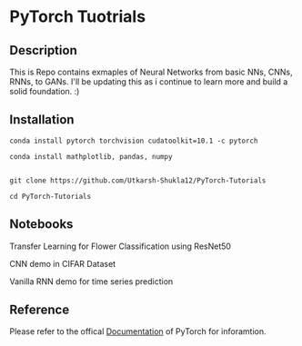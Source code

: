 # PyTorch Tuotrials

## Description

This is Repo contains exmaples of Neural Networks from basic NNs, CNNs, RNNs, to GANs. I'll be updating this as i continue to learn more and build
a solid foundation. :)

## Installation
```
conda install pytorch torchvision cudatoolkit=10.1 -c pytorch

conda install mathplotlib, pandas, numpy


git clone https://github.com/Utkarsh-Shukla12/PyTorch-Tutorials

cd PyTorch-Tutorials

```

## Notebooks

Transfer Learning for Flower Classification using ResNet50

CNN demo in CIFAR Dataset

Vanilla RNN demo for time series prediction

## Reference

Please refer to the offical [Documentation](https://pytorch.org/docs/stable/index.html) of PyTorch for inforamtion.
